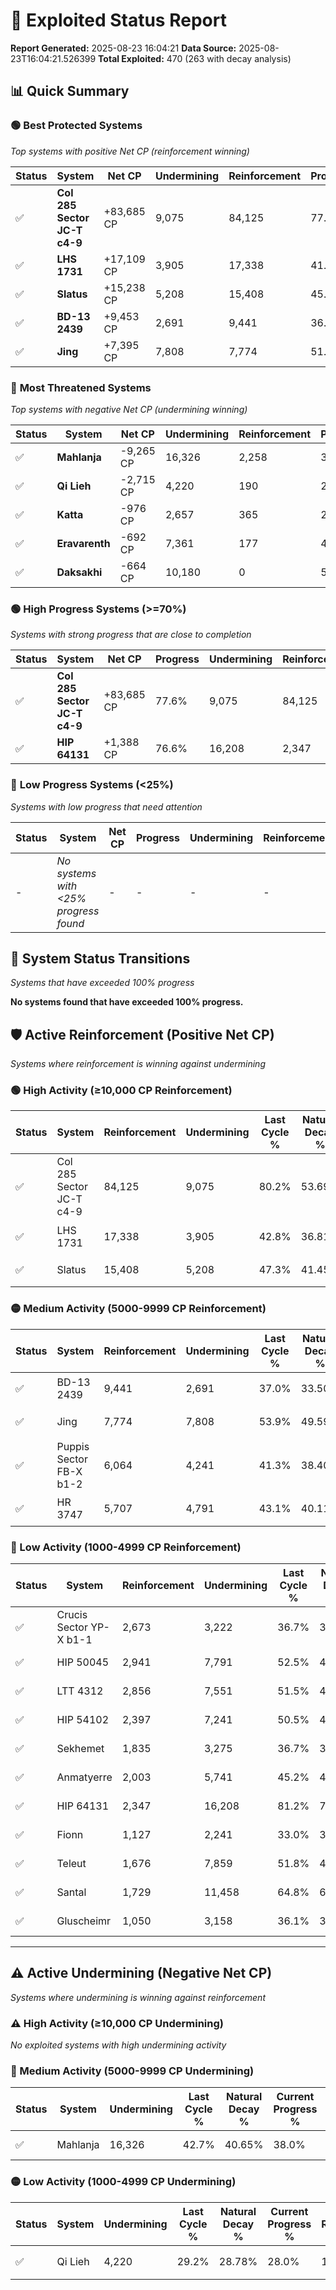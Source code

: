 # 🌟 Exploited Status Report

**Report Generated:** 2025-08-23 16:04:21
**Data Source:** 2025-08-23T16:04:21.526399
**Total Exploited:** 470 (263 with decay analysis)

## 📊 Quick Summary

### 🟢 **Best Protected Systems**
*Top systems with positive Net CP (reinforcement winning)*

| Status | System | Net CP | Undermining | Reinforcement | Progress |
|--------|--------|--------|-------------|---------------|----------|
| ✅ | **Col 285 Sector JC-T c4-9** | +83,685 CP | 9,075 | 84,125 | 77.6% |
| ✅ | **LHS 1731** | +17,109 CP | 3,905 | 17,338 | 41.7% |
| ✅ | **Slatus** | +15,238 CP | 5,208 | 15,408 | 45.8% |
| ✅ | **BD-13 2439** | +9,453 CP | 2,691 | 9,441 | 36.2% |
| ✅ | **Jing** | +7,395 CP | 7,808 | 7,774 | 51.7% |

### 🔴 **Most Threatened Systems**
*Top systems with negative Net CP (undermining winning)*

| Status | System | Net CP | Undermining | Reinforcement | Progress |
|--------|--------|--------|-------------|---------------|----------|
| ✅ | **Mahlanja** | -9,265 CP | 16,326 | 2,258 | 38.0% |
| ✅ | **Qi Lieh** | -2,715 CP | 4,220 | 190 | 28.0% |
| ✅ | **Katta** | -976 CP | 2,657 | 365 | 28.5% |
| ✅ | **Eravarenth** | -692 CP | 7,361 | 177 | 46.2% |
| ✅ | **Daksakhi** | -664 CP | 10,180 | 0 | 56.5% |

### 🟢 **High Progress Systems (>=70%)**
*Systems with strong progress that are close to completion*

| Status | System | Net CP | Progress | Undermining | Reinforcement |
|--------|--------|--------|----------|-------------|---------------|
| ✅ | **Col 285 Sector JC-T c4-9** | +83,685 CP | 77.6% | 9,075 | 84,125 |
| ✅ | **HIP 64131** | +1,388 CP | 76.6% | 16,208 | 2,347 |

### 🔴 **Low Progress Systems (<25%)**
*Systems with low progress that need attention*

| Status | System | Net CP | Progress | Undermining | Reinforcement |
|--------|--------|--------|----------|-------------|---------------|
| - | *No systems with <25% progress found* | - | - | - | - |
## 🔄 System Status Transitions
*Systems that have exceeded 100% progress*

**No systems found that have exceeded 100% progress.**

## 🛡️ Active Reinforcement (Positive Net CP)
*Systems where reinforcement is winning against undermining*

### 🟢 High Activity (≥10,000 CP Reinforcement)

| Status | System | Reinforcement | Undermining | Last Cycle % | Natural Decay % | Current Progress % | Current CP | Net CP | Activity |
|--------|--------|---------------|-------------|--------------|-----------------|-------------------|------------|--------|----------|
| ✅ | Col 285 Sector JC-T c4-9 | 84,125 | 9,075 | 80.2% | 53.69% | 77.6% | 271,599 | +83,685 | 🟢 High Reinforcement |
| ✅ | LHS 1731 | 17,338 | 3,905 | 42.8% | 36.81% | 41.7% | 145,950 | +17,109 | 🟢 High Reinforcement |
| ✅ | Slatus | 15,408 | 5,208 | 47.3% | 41.45% | 45.8% | 160,300 | +15,238 | 🟢 High Reinforcement |

### 🟡 Medium Activity (5000-9999 CP Reinforcement)

| Status | System | Reinforcement | Undermining | Last Cycle % | Natural Decay % | Current Progress % | Current CP | Net CP | Activity |
|--------|--------|---------------|-------------|--------------|-----------------|-------------------|------------|--------|----------|
| ✅ | BD-13 2439 | 9,441 | 2,691 | 37.0% | 33.50% | 36.2% | 126,700 | +9,453 | 🟡 Medium Reinforcement |
| ✅ | Jing | 7,774 | 7,808 | 53.9% | 49.59% | 51.7% | 180,950 | +7,395 | 🟡 Medium Reinforcement |
| ✅ | Puppis Sector FB-X b1-2 | 6,064 | 4,241 | 41.3% | 38.40% | 40.1% | 140,350 | +5,964 | 🟡 Medium Reinforcement |
| ✅ | HR 3747 | 5,707 | 4,791 | 43.1% | 40.11% | 41.7% | 145,950 | +5,561 | 🟡 Medium Reinforcement |

### 🔴 Low Activity (1000-4999 CP Reinforcement)

| Status | System | Reinforcement | Undermining | Last Cycle % | Natural Decay % | Current Progress % | Current CP | Net CP | Activity |
|--------|--------|---------------|-------------|--------------|-----------------|-------------------|------------|--------|----------|
| ✅ | Crucis Sector YP-X b1-1 | 2,673 | 3,222 | 36.7% | 35.05% | 35.8% | 125,300 | +2,610 | 🔵 Low Reinforcement |
| ✅ | HIP 50045 | 2,941 | 7,791 | 52.5% | 49.56% | 50.3% | 176,050 | +2,573 | 🔵 Low Reinforcement |
| ✅ | LTT 4312 | 2,856 | 7,551 | 51.5% | 48.60% | 49.3% | 172,550 | +2,445 | 🔵 Low Reinforcement |
| ✅ | HIP 54102 | 2,397 | 7,241 | 50.5% | 47.81% | 48.4% | 169,400 | +2,063 | 🔵 Low Reinforcement |
| ✅ | Sekhemet | 1,835 | 3,275 | 36.7% | 35.29% | 35.8% | 125,300 | +1,788 | 🔵 Low Reinforcement |
| ✅ | Anmatyerre | 2,003 | 5,741 | 45.2% | 43.09% | 43.6% | 152,600 | +1,783 | 🔵 Low Reinforcement |
| ✅ | HIP 64131 | 2,347 | 16,208 | 81.2% | 76.20% | 76.6% | 268,099 | +1,388 | 🔵 Low Reinforcement |
| ✅ | Fionn | 1,127 | 2,241 | 33.0% | 32.07% | 32.4% | 113,400 | +1,168 | 🔵 Low Reinforcement |
| ✅ | Teleut | 1,676 | 7,859 | 51.8% | 49.27% | 49.6% | 173,600 | +1,153 | 🔵 Low Reinforcement |
| ✅ | Santal | 1,729 | 11,458 | 64.8% | 61.18% | 61.5% | 215,250 | +1,107 | 🔵 Low Reinforcement |
| ✅ | Gluscheimr | 1,050 | 3,158 | 36.1% | 34.91% | 35.2% | 123,200 | +1,010 | 🔵 Low Reinforcement |


---

## ⚠️ Active Undermining (Negative Net CP)
*Systems where undermining is winning against reinforcement*

### ⚠️ High Activity (≥10,000 CP Undermining)

*No exploited systems with high undermining activity*

### 🔶 Medium Activity (5000-9999 CP Undermining)

| Status | System | Undermining | Last Cycle % | Natural Decay % | Current Progress % | Reinforcement | Current CP | Net CP | Activity |
|--------|--------|-------------|--------------|-----------------|-------------------|---------------|------------|--------|----------|
| ✅ | Mahlanja | 16,326 | 42.7% | 40.65% | 38.0% | 2,258 | 133,000 | -9,265 | 🔶 Medium Undermining |

### 🟡 Low Activity (1000-4999 CP Undermining)

| Status | System | Undermining | Last Cycle % | Natural Decay % | Current Progress % | Reinforcement | Current CP | Net CP | Activity |
|--------|--------|-------------|--------------|-----------------|-------------------|---------------|------------|--------|----------|
| ✅ | Qi Lieh | 4,220 | 29.2% | 28.78% | 28.0% | 190 | 98,000 | -2,715 | 🟡 Low Undermining |
